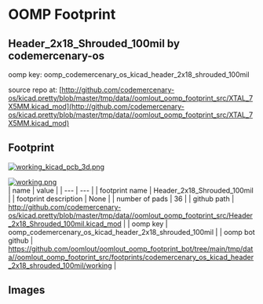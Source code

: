 # OOMP Footprint  
## Header_2x18_Shrouded_100mil  by codemercenary-os  
  
oomp key: oomp_codemercenary_os_kicad_header_2x18_shrouded_100mil  
  
source repo at: [http://github.com/codemercenary-os/kicad.pretty/blob/master/tmp/data//oomlout_oomp_footprint_src/XTAL_7X5MM.kicad_mod](http://github.com/codemercenary-os/kicad.pretty/blob/master/tmp/data//oomlout_oomp_footprint_src/XTAL_7X5MM.kicad_mod)  
## Footprint  
  
[![working_kicad_pcb_3d.png](working_kicad_pcb_3d_600.png)](working_kicad_pcb_3d.png)  
  
[![working.png](working_600.png)](working.png)  
| name | value | 
| --- | --- | 
| footprint name | Header_2x18_Shrouded_100mil | 
| footprint description | None | 
| number of pads | 36 | 
| github path | http://github.com/codemercenary-os/kicad.pretty/blob/master/tmp/data//oomlout_oomp_footprint_src/Header_2x18_Shrouded_100mil.kicad_mod | 
| oomp key | oomp_codemercenary_os_kicad_header_2x18_shrouded_100mil | 
| oomp bot github | https://github.com/oomlout/oomlout_oomp_footprint_bot/tree/main/tmp/data//oomlout_oomp_footprint_src/footprints/codemercenary_os_kicad_header_2x18_shrouded_100mil/working | 
## Images  
